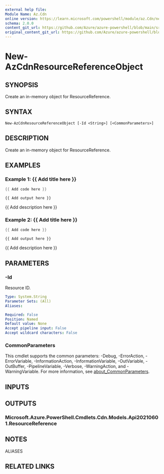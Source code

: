 ```yaml
---
external help file:
Module Name: Az.Cdn
online version: https://learn.microsoft.com/powershell/module/az.Cdn/new-AzCdnResourceReferenceObject
schema: 2.0.0
content_git_url: https://github.com/Azure/azure-powershell/blob/main/src/Cdn/help/New-AzCdnResourceReferenceObject.md
original_content_git_url: https://github.com/Azure/azure-powershell/blob/main/src/Cdn/help/New-AzCdnResourceReferenceObject.md
---
```


# New-AzCdnResourceReferenceObject

## SYNOPSIS
Create an in-memory object for ResourceReference.

## SYNTAX

```
New-AzCdnResourceReferenceObject [-Id <String>] [<CommonParameters>]
```

## DESCRIPTION
Create an in-memory object for ResourceReference.

## EXAMPLES

### Example 1: {{ Add title here }}
```powershell
{{ Add code here }}
```

```output
{{ Add output here }}
```

{{ Add description here }}

### Example 2: {{ Add title here }}
```powershell
{{ Add code here }}
```

```output
{{ Add output here }}
```

{{ Add description here }}

## PARAMETERS

### -Id
Resource ID.

```yaml
Type: System.String
Parameter Sets: (All)
Aliases:

Required: False
Position: Named
Default value: None
Accept pipeline input: False
Accept wildcard characters: False
```

### CommonParameters
This cmdlet supports the common parameters: -Debug, -ErrorAction, -ErrorVariable, -InformationAction, -InformationVariable, -OutVariable, -OutBuffer, -PipelineVariable, -Verbose, -WarningAction, and -WarningVariable. For more information, see [about_CommonParameters](http://go.microsoft.com/fwlink/?LinkID=113216).

## INPUTS

## OUTPUTS

### Microsoft.Azure.PowerShell.Cmdlets.Cdn.Models.Api20210601.ResourceReference

## NOTES

ALIASES

## RELATED LINKS


